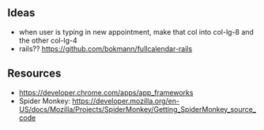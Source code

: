 ## Ideas
+ when user is typing in new appointment, make that col into col-lg-8 and the other col-lg-4
+ rails?? https://github.com/bokmann/fullcalendar-rails


## Resources
+ https://developer.chrome.com/apps/app_frameworks
+ Spider Monkey: https://developer.mozilla.org/en-US/docs/Mozilla/Projects/SpiderMonkey/Getting_SpiderMonkey_source_code
